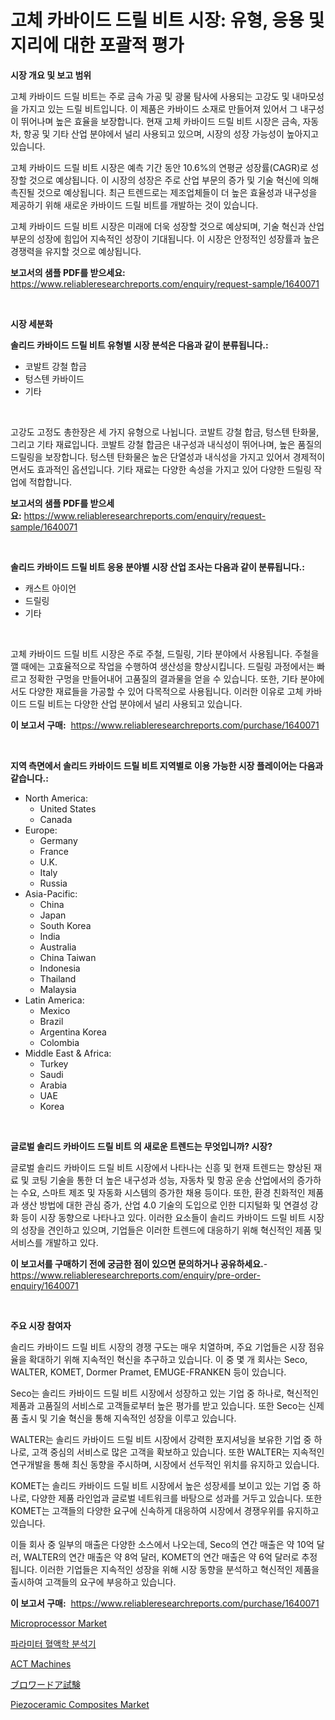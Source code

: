 <p><h1>고체 카바이드 드릴 비트 시장: 유형, 응용 및 지리에 대한 포괄적 평가</h1></p><p><strong>시장 개요 및 보고 범위</strong></p>
<p><p>고체 카바이드 드릴 비트는 주로 금속 가공 및 광물 탐사에 사용되는 고강도 및 내마모성을 가지고 있는 드릴 비트입니다. 이 제품은 카바이드 소재로 만들어져 있어서 그 내구성이 뛰어나며 높은 효율을 보장합니다. 현재 고체 카바이드 드릴 비트 시장은 금속, 자동차, 항공 및 기타 산업 분야에서 널리 사용되고 있으며, 시장의 성장 가능성이 높아지고 있습니다.</p><p>고체 카바이드 드릴 비트 시장은 예측 기간 동안 10.6%의 연평균 성장률(CAGR)로 성장할 것으로 예상됩니다. 이 시장의 성장은 주로 산업 부문의 증가 및 기술 혁신에 의해 촉진될 것으로 예상됩니다. 최근 트렌드로는 제조업체들이 더 높은 효율성과 내구성을 제공하기 위해 새로운 카바이드 드릴 비트를 개발하는 것이 있습니다.</p><p>고체 카바이드 드릴 비트 시장은 미래에 더욱 성장할 것으로 예상되며, 기술 혁신과 산업 부문의 성장에 힘입어 지속적인 성장이 기대됩니다. 이 시장은 안정적인 성장률과 높은 경쟁력을 유지할 것으로 예상됩니다.</p></p>
<p><strong>보고서의 샘플 PDF를 받으세요:</strong> <a href="https://www.reliableresearchreports.com/enquiry/request-sample/1640071">https://www.reliableresearchreports.com/enquiry/request-sample/1640071</a></p>
<p>&nbsp;</p>
<p><strong>시장 세분화</strong></p>
<p><strong>솔리드 카바이드 드릴 비트 유형별 시장 분석은 다음과 같이 분류됩니다.:</strong></p>
<p><ul><li>코발트 강철 합금</li><li>텅스텐 카바이드</li><li>기타</li></ul></p>
<p>&nbsp;</p>
<p><p>고강도 고정도 총한장은 세 가지 유형으로 나뉩니다. 코발트 강철 합금, 텅스텐 탄화물, 그리고 기타 재료입니다. 코발트 강철 합금은 내구성과 내식성이 뛰어나며, 높은 품질의 드릴링을 보장합니다. 텅스텐 탄화물은 높은 단열성과 내식성을 가지고 있어서 경제적이면서도 효과적인 옵션입니다. 기타 재료는 다양한 속성을 가지고 있어 다양한 드릴링 작업에 적합합니다.</p></p>
<p><strong>보고서의 샘플 PDF를 받으세요:</strong>&nbsp;<a href="https://www.reliableresearchreports.com/enquiry/request-sample/1640071">https://www.reliableresearchreports.com/enquiry/request-sample/1640071</a></p>
<p>&nbsp;</p>
<p><strong> 솔리드 카바이드 드릴 비트 응용 분야별 시장 산업 조사는 다음과 같이 분류됩니다.:</strong></p>
<p><ul><li>캐스트 아이언</li><li>드릴링</li><li>기타</li></ul></p>
<p>&nbsp;</p>
<p><p>고체 카바이드 드릴 비트 시장은 주로 주철, 드릴링, 기타 분야에서 사용됩니다. 주철을 깰 때에는 고효율적으로 작업을 수행하여 생산성을 향상시킵니다. 드릴링 과정에서는 빠르고 정확한 구멍을 만들어내어 고품질의 결과물을 얻을 수 있습니다. 또한, 기타 분야에서도 다양한 재료들을 가공할 수 있어 다목적으로 사용됩니다. 이러한 이유로 고체 카바이드 드릴 비트는 다양한 산업 분야에서 널리 사용되고 있습니다.</p></p>
<p><strong>이 보고서 구매:</strong>&nbsp; <a href="https://www.reliableresearchreports.com/purchase/1640071">https://www.reliableresearchreports.com/purchase/1640071</a></p>
<p>&nbsp;</p>
<p><strong>지역 측면에서 솔리드 카바이드 드릴 비트 지역별로 이용 가능한 시장 플레이어는 다음과 같습니다.:</strong></p>
<p><ul>
    <li>
        North America:
        <ul>
            <li>United States</li>
            <li>Canada</li>
        </ul>
    </li>
    <li>
        Europe:
        <ul>
            <li>Germany</li>
            <li>France</li>
            <li>U.K.</li>
            <li>Italy</li>
            <li>Russia</li>
        </ul>
    </li>
    <li>
        Asia-Pacific:
        <ul>
            <li>China</li>
            <li>Japan</li>
            <li>South Korea</li>
            <li>India</li>
            <li>Australia</li>
            <li>China Taiwan</li>
            <li>Indonesia</li>
            <li>Thailand</li>
            <li>Malaysia</li>
        </ul>
    </li>
    <li>
        Latin America:
        <ul>
            <li>Mexico</li>
            <li>Brazil</li>
            <li>Argentina Korea</li>
            <li>Colombia</li>
        </ul>
    </li>
    <li>
        Middle East & Africa:
        <ul>
            <li>Turkey</li>
            <li>Saudi</li>
            <li>Arabia</li>
            <li>UAE</li>
            <li>Korea</li>
        </ul>
    </li>
    </ul></p>
<p>&nbsp;</p>
<p><strong>글로벌 솔리드 카바이드 드릴 비트 의 새로운 트렌드는 무엇입니까? 시장?</strong></p>
<p><p>글로벌 솔리드 카바이드 드릴 비트 시장에서 나타나는 신흥 및 현재 트렌드는 향상된 재료 및 코팅 기술을 통한 더 높은 내구성과 성능, 자동차 및 항공 운송 산업에서의 증가하는 수요, 스마트 제조 및 자동화 시스템의 증가한 채용 등이다. 또한, 환경 친화적인 제품과 생산 방법에 대한 관심 증가, 산업 4.0 기술의 도입으로 인한 디지털화 및 연결성 강화 등이 시장 동향으로 나타나고 있다. 이러한 요소들이 솔리드 카바이드 드릴 비트 시장의 성장을 견인하고 있으며, 기업들은 이러한 트렌드에 대응하기 위해 혁신적인 제품 및 서비스를 개발하고 있다.</p></p>
<p><strong>이 보고서를 구매하기 전에 궁금한 점이 있으면 문의하거나 공유하세요.</strong>- <a href="https://www.reliableresearchreports.com/enquiry/pre-order-enquiry/1640071">https://www.reliableresearchreports.com/enquiry/pre-order-enquiry/1640071</a></p>
<p>&nbsp;</p>
<p><strong>주요 시장 참여자</strong></p>
<p><p>솔리드 카바이드 드릴 비트 시장의 경쟁 구도는 매우 치열하며, 주요 기업들은 시장 점유율을 확대하기 위해 지속적인 혁신을 추구하고 있습니다. 이 중 몇 개 회사는 Seco, WALTER, KOMET, Dormer Pramet, EMUGE-FRANKEN 등이 있습니다.</p><p>Seco는 솔리드 카바이드 드릴 비트 시장에서 성장하고 있는 기업 중 하나로, 혁신적인 제품과 고품질의 서비스로 고객들로부터 높은 평가를 받고 있습니다. 또한 Seco는 신제품 출시 및 기술 혁신을 통해 지속적인 성장을 이루고 있습니다.</p><p>WALTER는 솔리드 카바이드 드릴 비트 시장에서 강력한 포지셔닝을 보유한 기업 중 하나로, 고객 중심의 서비스로 많은 고객을 확보하고 있습니다. 또한 WALTER는 지속적인 연구개발을 통해 최신 동향을 주시하며, 시장에서 선두적인 위치를 유지하고 있습니다.</p><p>KOMET는 솔리드 카바이드 드릴 비트 시장에서 높은 성장세를 보이고 있는 기업 중 하나로, 다양한 제품 라인업과 글로벌 네트워크를 바탕으로 성과를 거두고 있습니다. 또한 KOMET는 고객들의 다양한 요구에 신속하게 대응하여 시장에서 경쟁우위를 유지하고 있습니다.</p><p>이들 회사 중 일부의 매출은 다양한 소스에서 나오는데, Seco의 연간 매출은 약 10억 달러, WALTER의 연간 매출은 약 8억 달러, KOMET의 연간 매출은 약 6억 달러로 추정됩니다. 이러한 기업들은 지속적인 성장을 위해 시장 동향을 분석하고 혁신적인 제품을 출시하여 고객들의 요구에 부응하고 있습니다.</p></p>
<p><strong>이 보고서 구매:</strong>&nbsp;&nbsp;<a href="https://www.reliableresearchreports.com/purchase/1640071">https://www.reliableresearchreports.com/purchase/1640071</a></p>
<p><p><a href="https://github.com/johnbach50/Market-Research-Report-List-2/blob/main/microprocessor-market.md">Microprocessor Market</a></p><p><a href="https://github.com/fredrickeglers/Market-Research-Report-List-1/blob/main/63281829509.md">파라미터 혈액학 분석기</a></p><p><a href="https://github.com/hwbcz413288296/Market-Research-Report-List-1/blob/main/433921410119.md">ACT Machines</a></p><p><a href="https://github.com/efcvopdgkdx128/Market-Research-Report-List-1/blob/main/534967310118.md">ブロワードア試験</a></p><p><a href="https://forested-sushi-9b0.notion.site/Piezoceramic-Composites-Market-Share-Market-New-Trends-Analysis-Report-By-Type-By-Application-By-af0d4598d2764cada5ea6217f5561308">Piezoceramic Composites Market</a></p></p>
